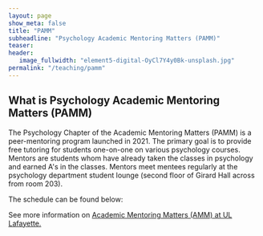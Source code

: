 ```yaml
---
layout: page
show_meta: false
title: "PAMM"
subheadline: "Psychology Academic Mentoring Matters (PAMM)"
teaser: 
header:
   image_fullwidth: "element5-digital-OyCl7Y4y0Bk-unsplash.jpg"
permalink: "/teaching/pamm"
---
```



## What is Psychology Academic Mentoring Matters (PAMM)

The Psychology Chapter of the Academic Mentoring Matters (PAMM) is a peer-mentoring program launched in 2021. The primary goal is to provide free tutoring for students one-on-one on various psychology courses. Mentors are students whom have already taken the classes in psychology and earned A's in the classes. Mentors meet mentees regularly at the psychology department student lounge (second floor of Girard Hall across from room 203). 

The schedule can be found below: 

See more information on <a href="https://advance.louisiana.edu/node/120" target="_blank">Academic Mentoring Matters (AMM) at UL Lafayette.</a> 
